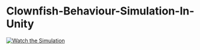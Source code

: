 # Clownfish-Behaviour-Simulation-In-Unity

[![Watch the Simulation](https://img.youtube.com/vi/Yb9kVChLPtk?si=HAbOrYBAaYRxYd1n/maxresdefault.jpg)](https://youtu.be/Yb9kVChLPtk?si=HAbOrYBAaYRxYd1n)
